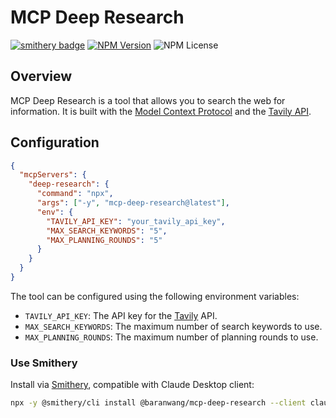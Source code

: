 # MCP Deep Research

[![smithery badge](https://smithery.ai/badge/@baranwang/mcp-deep-research)](https://smithery.ai/server/@baranwang/mcp-deep-research)
[![NPM Version](https://img.shields.io/npm/v/mcp-deep-research)](https://www.npmjs.com/package/mcp-deep-research)
![NPM License](https://img.shields.io/npm/l/mcp-deep-research)

## Overview

MCP Deep Research is a tool that allows you to search the web for information. It is built with the [Model Context Protocol](https://modelcontextprotocol.com/) and the [Tavily API](https://tavily.com/).

## Configuration

```json
{
  "mcpServers": {
    "deep-research": {
      "command": "npx",
      "args": ["-y", "mcp-deep-research@latest"],
      "env": {
        "TAVILY_API_KEY": "your_tavily_api_key",
        "MAX_SEARCH_KEYWORDS": "5",
        "MAX_PLANNING_ROUNDS": "5"
      }
    }
  }
}
```

The tool can be configured using the following environment variables:

- `TAVILY_API_KEY`: The API key for the [Tavily](https://tavily.com/) API.
- `MAX_SEARCH_KEYWORDS`: The maximum number of search keywords to use.
- `MAX_PLANNING_ROUNDS`: The maximum number of planning rounds to use.

### Use Smithery 

Install via [Smithery](https://smithery.ai/server/@baranwang/mcp-deep-research), compatible with Claude Desktop client:

```bash
npx -y @smithery/cli install @baranwang/mcp-deep-research --client claude
```